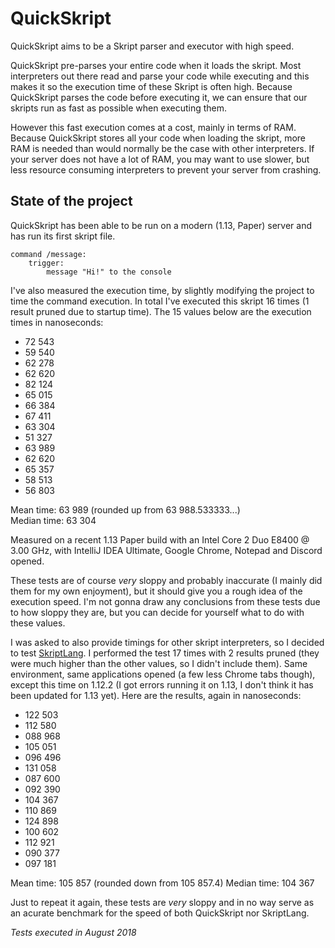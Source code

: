 # QuickSkript
QuickSkript aims to be a Skript parser and executor with high speed.

QuickSkript pre-parses your entire code when it loads the skript. Most interpreters out there read and parse your code while executing and this makes it so the execution time of these Skript is often high. Because QuickSkript parses the code before executing it, we can ensure that our skripts run as fast as possible when executing them.

However this fast execution comes at a cost, mainly in terms of RAM. Because QuickSkript stores all your code when loading the skript, more RAM is needed than would normally be the case with other interpreters. If your server does not have a lot of RAM, you may want to use slower, but less resource consuming interpreters to prevent your server from crashing.

## State of the project
QuickSkript has been able to be run on a modern (1.13, Paper) server and has run its first skript file.

    command /message:
        trigger:
            message "Hi!" to the console
            
I've also measured the execution time, by slightly modifying the project to time the command execution. In total I've executed this skript 16 times (1 result pruned due to startup time). The 15 values below are the execution times in nanoseconds:
* 72 543
* 59 540
* 62 278
* 62 620
* 82 124
* 65 015
* 66 384
* 67 411
* 63 304
* 51 327
* 63 989
* 62 620
* 65 357
* 58 513
* 56 803

Mean time: 63 989 (rounded up from 63 988.533333...)  
Median time: 63 304

Measured on a recent 1.13 Paper build with an Intel Core 2 Duo E8400 @ 3.00 GHz, with IntelliJ IDEA Ultimate, Google Chrome, Notepad and Discord opened.

These tests are of course *very* sloppy and probably inaccurate (I mainly did them for my own enjoyment), but it should give you a rough idea of the execution speed. I'm not gonna draw any conclusions from these tests due to how sloppy they are, but you can decide for yourself what to do with these values.

I was asked to also provide timings for other skript interpreters, so I decided to test [SkriptLang](https://github.com/SkriptLang/Skript). I performed the test 17 times with 2 results pruned (they were much higher than the other values, so I didn't include them). Same environment, same applications opened (a few less Chrome tabs though), except this time on 1.12.2 (I got errors running it on 1.13, I don't think it has been updated for 1.13 yet). Here are the results, again in nanoseconds:
* 122 503
* 112 580
* 088 968
* 105 051
* 096 496
* 131 058
* 087 600
* 092 390
* 104 367
* 110 869
* 124 898
* 100 602
* 112 921
* 090 377
* 097 181

Mean time: 105 857 (rounded down from 105 857.4)
Median time: 104 367

Just to repeat it again, these tests are *very* sloppy and in no way serve as an acurate benchmark for the speed of both QuickSkript nor SkriptLang.

*Tests executed in August 2018*

